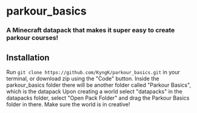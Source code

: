 # parkour_basics

### A Minecraft datapack that makes it super easy to create parkour courses! 

## Installation
Run `git clone https://github.com/KyngK/parkour_basics.git` in your terminal, or download zip using the "Code" button. Inside the parkour_basics folder there will be another folder called "Parkour Basics", which is the datapack Upon creating a world select "datapacks" in the datapacks folder, select "Open Pack Folder" and drag the Parkour Basics folder in there. Make sure the world is in creative!
